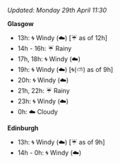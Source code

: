 *Updated: Monday 29th April 11:30*

**Glasgow**

* 13h: :cyclone: Windy (:cloud:) [:umbrella: as of 12h]
* 14h - 16h: :umbrella: Rainy
* 17h, 18h: :cyclone: Windy (:cloud:)
* 19h: :cyclone: Windy (:cloud:) [:cyclone:(:partly_sunny:) as of 9h]
* 20h: :cyclone: Windy (:cloud:)
* 21h, 22h: :umbrella: Rainy
* 23h: :cyclone: Windy (:cloud:)
* 0h: :cloud: Cloudy

**Edinburgh**

* 13h: :cyclone: Windy (:cloud:) [:umbrella: as of 9h]
* 14h - 0h: :cyclone: Windy (:cloud:)

